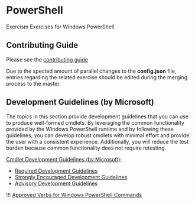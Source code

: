 # PowerShell

Exercism Exercises for Windows PowerShell

## Contributing Guide

Please see the [contributing guide](https://github.com/exercism/x-api/blob/master/CONTRIBUTING.md#the-exercise-data)

Due to the spected amount of parallel changes to the **config.json** file, entries regarding the related exercise should be edited during the merging process to the master.

## Development Guidelines (by Microsoft)

The topics in this section provide development guidelines that you can use to produce well-formed cmdlets. By leveraging the common functionality provided by the Windows PowerShell runtime and by following these guidelines, you can develop robust cmdlets with minimal effort and provide the user with a consistent experience. Additionally, you will reduce the test burden because common functionality does not require retesting.

[Cmdlet Development Guidelines (by Microsoft)](https://msdn.microsoft.com/en-us/library/ms714657(v=vs.85).aspx):

* [Required Development Guidelines](https://msdn.microsoft.com/en-us/library/dd878238(v=vs.85).aspx)
* [Strongly Encouraged Development Guidelines](https://msdn.microsoft.com/en-us/library/dd878270(v=vs.85).aspx)
* [Advisory Development Guidelines](https://msdn.microsoft.com/en-us/library/dd878291(v=vs.85).aspx)

!!! [Approved Verbs for Windows PowerShell Commands](https://msdn.microsoft.com/en-us/library/ms714428(v=vs.85).aspx)